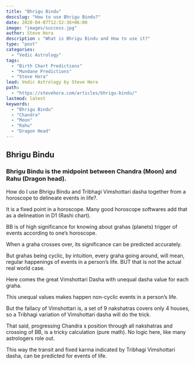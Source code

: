 ```yaml
---
title: "Bhrigu Bindu"
descslug: "How to use Bhrigu Bindu?"
date: 2020-04-07T12:52:36+06:00
image: "images/success.jpg"
author: Steve Hora
description : "What is Bhrigu Bindu and How to use it?"
type: "post"
categories: 
  - "Vedic Astrology"
tags:
  - "Birth Chart Predictions"
  - "Mundane Predictions"
  - "Steve Hora"
lead: Vedic Astrology by Steve Hora
path:
  - "https://stevehora.com/articles/bhrigu-bindu/"
lastmod: latest 
keywords:
  - "Bhrigu Bindu"
  - "Chandra"
  - "Moon"
  - "Rahu"
  - "Dragon Head"
---
```


## Bhrigu Bindu

### Bhrigu Bindu is the midpoint between Chandra (Moon) and Rahu (Dragon head).

How do I use Bhrigu Bindu and Tribhagi Vimshottari dasha together from a horoscope to delineate events in life?.

It is a fixed point in a horoscope. Many good horoscope softwares add that as a delineation in D1 (Rashi chart).

BB is of high significance for knowing about grahas (planets) trigger of events according to one’s horoscope.

When a graha crosses over, its significance can be predicted accurately.

But grahas being cyclic, by intuition, every graha going around, will mean, regular happenings of events in a person’s life. BUT that is not the actual real world case.

Here comes the great Vimshottari Dasha with unequal dasha value for each graha.

This unequal values makes happen non-cyclic events in a person’s life.

But the fallacy of Vimshottari is, a set of 9 nakshatras covers only 4 houses, so a Tribhagi variation of Vimshottari dasha will do the trick.

That said, progressing Chandra s position through all nakshatras and crossing of BB, is a tricky calculation (pure math). No logic here, like many astrologers role out.

This way the transit and fixed karma indicated by Tribhagi Vimshottari dasha, can be predicted for events of life.